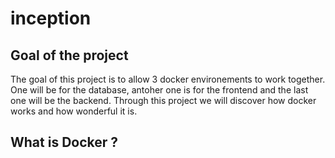 # inception

## Goal of the project
The goal of this project is to allow 3 docker environements to work together.
One will be for the database, antoher one is for the frontend and the last one
will be the backend.
Through this project we will discover how docker works and how wonderful it is.

## What is Docker ?
